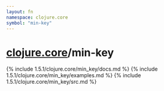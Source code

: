 ```yaml
---
layout: fn
namespace: clojure.core
symbol: "min-key"
---
```


# [clojure.core](../)/min-key

{% include 1.5.1/clojure.core/min_key/docs.md %}
{% include 1.5.1/clojure.core/min_key/examples.md %}
{% include 1.5.1/clojure.core/min_key/src.md %}

